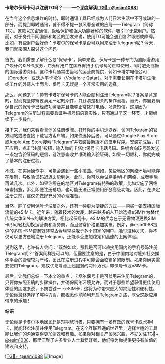 **卡塔尔保号卡可以注册TG吗？——一个深度解读[[TG💪+ @esim1088](https://t.me/s/esim1088)]**

在当今这个信息爆炸的时代，即时通讯工具已经成为人们日常生活中不可或缺的一部分。而提到即时通讯，就不得不提一款风靡全球的应用——Telegram（简称TG）。这款以加密通信、隐私保护和强大功能著称的软件，吸引了无数用户。然而，对于身处不同国家和地区的朋友来说，使用TG可能会遇到各种限制或障碍。比如，有些用户会好奇：卡塔尔的保号卡是否可以用来注册Telegram呢？今天，我们就来深入探讨这个问题。

首先，我们需要了解什么是“保号卡”。简单来说，保号卡是一种专门为国际漫游用户设计的SIM卡服务，它允许用户在国外保持手机号码的正常使用，同时避免高额的国际漫游费用。这种卡片通常由当地的运营商提供，例如卡塔尔电信公司（Ooredoo）或沃达丰卡塔尔（Vodafone Qatar）。对于需要长期在卡塔尔生活或工作的外籍人士而言，保号卡无疑是一个非常实用的选择。

那么，问题来了：持有卡塔尔保号卡的人能否顺利注册Telegram呢？答案是肯定的，但前提是你需要满足一定的条件，并且清楚相关的操作流程。首先，你需要确保自己的保号卡已经成功激活并且能够正常拨打电话、发送短信。这是因为Telegram的注册过程需要验证手机号码的真实性，只有通过了这一环节，才能继续下一步操作。

接下来，我们来看看具体的注册步骤。打开你的手机浏览器，访问Telegram的官方网站或者直接下载官方客户端。如果你选择后者，可以通过Google Play Store或Apple App Store搜索“Telegram”并安装最新版本的应用程序。安装完成后，打开应用，点击“注册”按钮，输入你的卡塔尔保号卡电话号码。系统会向该号码发送一条包含验证码的短信，请注意查收并准确输入验证码。如果一切顺利，你就完成了基本的注册过程。

不过，在实际操作中，可能会遇到一些小插曲。例如，某些地区的网络环境可能存在限制，导致验证码迟迟未能到达。此时，你可以尝试更换Wi-Fi网络，或者稍后再试几次。此外，如果你所在的地区对Telegram有特殊的政策，比如实施了网络审查措施，那么即便注册成功，也可能无法正常使用部分高级功能。因此，在决定注册之前，建议先做好充分的心理准备。

当然，除了使用保号卡注册之外，还有一种更为便捷的方式——购买一张支持国际流量的eSIM卡。近年来，随着技术的发展，越来越多的人开始选择eSIM作为替代传统实体SIM卡的解决方案。相比起保号卡，eSIM的优势在于无需物理更换SIM卡即可轻松切换运营商和服务商，而且通常价格更加实惠。例如，@esim1088提供的多国eSIM套餐就非常适合经常往返于多个国家的用户。通过这种方式，你不仅可以更方便地注册Telegram，还能享受更加稳定和高速的上网体验。

说到这里，也许有人会问：“既然如此，那我是否可以直接用国内的手机号码注册Telegram呢？”答案同样是可以的，但需要注意的是，由于中国内地对境外社交媒体平台的管理较为严格，因此在注册过程中可能会面临更多的限制。如果你确实需要使用Telegram，建议优先考虑上述提到的两种方式，即保号卡或eSIM卡。

最后，让我们总结一下本文的重点：卡塔尔保号卡是可以用来注册Telegram的，只要你按照正确的步骤操作，并确保网络环境允许。而对于那些希望获得更佳使用体验的朋友来说，不妨尝试一下eSIM卡，这将为你带来更大的灵活性和便利性。无论你最终选择了哪种方案，都祝愿你能顺利开启Telegram之旅，享受这款应用带来的乐趣！

**结语**

无论你是卡塔尔本地居民还是短期旅行者，只要拥有一张有效的保号卡或eSIM卡，就能轻松注册并使用Telegram。在这个互联互通的世界里，选择合适的工具能让我们的沟通变得更加高效和有趣。如果你对相关产品感兴趣，不妨关注[TG💪+ @esim1088](https://t.me/s/esim1088)，那里汇聚了许多专业人士和爱好者，他们将为你提供更多有价值的建议和支持。

[[TG💪+ @esim1088](https://t.me/s/esim1088) ![Image](https://i.postimg.cc/4NQfJmqS/Snipaste-2025-05-13-00-14-12.png)]